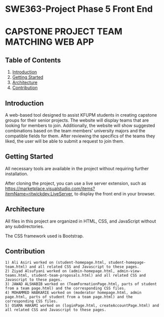 # SWE363-Project Phase 5 Front End

# CAPSTONE PROJECT TEAM MATCHING WEB APP

## Table of Contents
1. [Introduction](#introduction)
2. [Getting Started](#getting-started)
3. [Architecture](#architecture)
4. [Contribution](#contribution)

## Introduction
 A web-based tool designed to assist KFUPM students in creating
 capstone groups for their senior projects. The website will
 display teams that are looking for members to join. Additionally,
 the website will show suggested combinations based on the team
 members' university majors and the compatible fields for them.
 After reviewing the specifics of the teams they liked, the user will
 be able to submit a request to join them.


## Getting Started
All necessary tools are available in the project without requiring further installation.

After cloning the project, you can use a live server extension, such as https://marketplace.visualstudio.com/items?itemName=ritwickdey.LiveServer, to display the front end in your browser.

## Architecture
All files in this project are organized in HTML, CSS, and JavaScript without any subdirectories. 

The CSS framework used is Bootstrap.


## Contribution
    1) Ali Asiri worked on (student-homepage.html, student-homepage-team.html) and all related CSS and Javascript to these pages.
    2) Ziyad Alsufyani worked on (admin-homepage.html, admin-view-teams.html, student-team-proposals.html) and all related CSS and Javascript to these pages.
    3) JAWAD ALSHABIB worked on (TeamFormationPage.html, parts of student from a team page.html) and the corresponding CSS files.
    4) MOHAMMED HABKARIE worked on (moderator homepage.html, admin page.html, parts of student from a team page.html) and the corresponding CSS files.
    5) OSAMA HAKAMI worked on (loginPage.html, createAccountPage.html) and all related CSS and Javascript to these pages.
